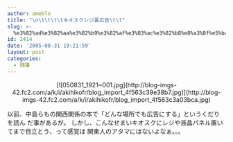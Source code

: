 ```yaml
---
author: ameblo
title: "\n\t\t\t\tキオスクレジ裏広告\t\t"
slug: >-
  %e3%82%ad%e3%82%aa%e3%82%b9%e3%82%af%e3%83%ac%e3%82%b8%e8%a3%8f%e5%ba%83%e5%91%8a
id: 2414
date: '2005-08-31 19:21:59'
layout: post
categories:
  - 随筆
---
```


<div align="center">[![050831_1921~001.jpg](http://blog-imgs-42.fc2.com/a/k/i/akihikofr/blog_import_4f563c39e38b7.jpg)](http://blog-imgs-42.fc2.com/a/k/i/akihikofr/blog_import_4f563c3a03bca.jpg)</div>

以前、中島らもの関西関係の本で「どんな場所でも広告にする」というくだりを読ん だ事があるが。 しかし、こんなせまいキオスクにレジや液晶パネル置いてまで目立とう、って感覚は 関東人のアタマにはないよなぁ。。。